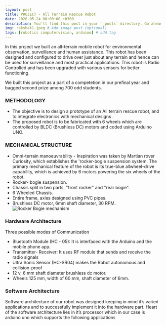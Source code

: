 ```yaml
---
layout: post
title: PROJECT - All Terrain Rescue Robot
date: 2020-05-24 00:00:00 +0300
description: You’ll find this post in your `_posts` directory. Go ahead and edit it and re-build the site to see your changes. # Add post description (optional)
img: rakshak1.jpeg # Add image post (optional)
tags: [robotics computervision, arduino] # add tag
---
```

In this project we built an all-terrain mobile robot for environmental observation, surveillance and human assistance. This robot has been designed and configured to drive over just about any terrain and hence can be used for surveillance and most practical applications. This robot is Radio Controlled and has been upgraded with various sensors for better functioning. 

We built this project as a part of a competetion in our prefinal year and bagged second prize among 700 odd students. 

### METHODOLOGY
- The objective is to design a prototype of an All terrain rescue robot, and to integrate electronics with mechanical designs . 
- The proposed robot is to be fabricated with 6 wheels which are controlled by BLDC (Brushless DC) motors and coded using Arduino UNO.

### MECHANICAL STRUCTURE
- Omni-terrain manoeuvrability - Inspiration was taken by Martian rover Curiosity, which establishes the 'rocker-bogie suspension system. The primary mechanical feature of the robot is its true-blue allwheel-drive capability, which is achieved by 6 motors powering the six wheels of the robot.
- Rocker- bogie suspension.
- Chassis split in two parts, "front rocker" and "rear bogie".
- 6 Wheeled Chassis.
- Entire frame, axles designed using PVC pipes.
- Brushless DC motor, 6mm shaft diameter, 30 RPM.
![Rocker Bogie mechanism]({{site.baseurl}}/assets/img/Rocker_bogie.gif)

### Hardware Architecture
Three possible modes of Communication
- Bluetooth Module (HC - 05): It is interfaced with the Arduino and the mobile phone app.
- Transmitter- Receiver: It uses RF module that sends and receive the radio signals
- Ultra Sonic Sensor (HC-SR04) makes the Robot autonomous and collision-proof
- 12 v, 6 mm shaft diameter  brushless dc motor.
- Wheels  125 mm, width of 60 mm, shaft diameter of 6mm.

### Software Architecture
Software architecture of our robot was designed keeping in mind it’s varied applications and to successfully implement it into the hardware part. Heart of the software  architecture lies in it’s processor which in our case is arduino uno which supports the following applications

